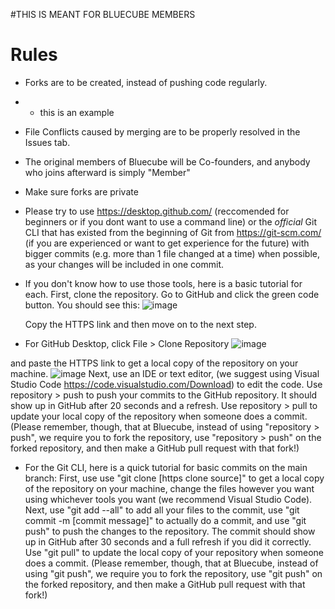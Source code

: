 #THIS IS MEANT FOR BLUECUBE MEMBERS
# Rules
  - Forks are to be created, instead of pushing code regularly.
  - 
    - this is an example
  - File Conflicts caused by merging are to be properly resolved in the Issues tab.
  - The original members of Bluecube will be Co-founders, and anybody who joins afterward is simply "Member"
  - Make sure forks are private
  - Please try to use https://desktop.github.com/ (reccomended for beginners or if you dont want to use a command line) or the _official_ Git CLI that has existed from the beginning of Git from https://git-scm.com/ (if you are experienced or want to get experience for the future) with bigger commits (e.g. more than 1 file changed at a time) when possible, as your changes will be included in one commit.

  - If you don't know how to use those tools, here is a basic tutorial for each. First, clone the repository. Go to GitHub
    and click the green code button. You should see this:
     ![image](READMEmedia/codebutton.png)

    Copy the HTTPS link and then move on to the next step.
  - For GitHub Desktop, click File > Clone Repository
     ![image](https://github.com/saverofthewos/testfork/assets/153536079/b290c391-a585-4992-8373-e6f904a63ff7)
    
 and paste the HTTPS link to get a local copy of the repository on your machine.
     ![image](https://github.com/saverofthewos/testfork/assets/153536079/23174343-e251-40b7-b359-8eb490372b47)
Next, use an IDE or text editor, (we suggest using Visual Studio Code https://code.visualstudio.com/Download) to edit the code. Use repository > push to push your commits to the GitHub repository. It should show up in GitHub after 20 seconds and a refresh. Use repository > pull to update your local copy of the repository when someone does a commit. (Please remember, though, that at Bluecube, instead of using "repository > push", we require you to fork the repository, use "repository > push" on the forked repository, and then make a GitHub pull request with that fork!)
 

  - For the Git CLI, here is a quick tutorial for basic commits on the main branch: First, use use "git clone [https clone source]" to get a local copy of the repository on your machine, change the files however you want using whichever tools you want (we recommend Visual Studio Code). Next, use "git add --all" to add all your files to the commit, use "git commit -m [commit message]" to actually do a commit, and use "git push" to push the changes to the repository. The commit should show up in GitHub after 30 seconds and a full refresh if you did it correctly. Use "git pull" to update the local copy of your repository when someone does a commit. (Please remember, though, that at Bluecube, instead of using "git push", we require you to fork the repository, use "git push" on the forked repository, and then make a GitHub pull request with that fork!)
